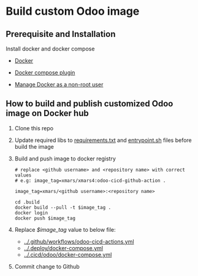 # Build custom Odoo image

## Prerequisite and Installation

Install docker and docker compose

- [Docker](https://docs.docker.com/engine/install/)

- [Docker compose plugin](https://docs.docker.com/compose/install/linux/)

- [Manage Docker as a non-root user](https://docs.docker.com/engine/install/linux-postinstall/)

## How to build and publish customized Odoo image on Docker hub

1. Clone this repo

2. Update required libs to [requirements.txt](requirements.txt) and [entrypoint.sh](entrypoint.sh) files before build the image

3. Build and push image to docker registry

    ```shell
    # replace <github username> and <repository name> with correct values
    # e.g: image_tag=xmars/xmars4:odoo-cicd-github-action .
    
    image_tag=xmars/<github username>:<repository name>
    
    cd .build
    docker build --pull -t $image_tag .
    docker login
    docker push $image_tag
    ```

4. Replace *$image_tag* value to below file:

    - [../.github/workflows/odoo-cicd-actions.yml](../.github/workflows/odoo-cicd-actions.yml#L8)
    - [../.deploy/docker-compose.yml](../.deploy/docker-compose.yml#L21)
    - [../.cicd/odoo/docker-compose.yml](../.cicd/odoo/docker-compose.yml#L16)

5. Commit change to Github
